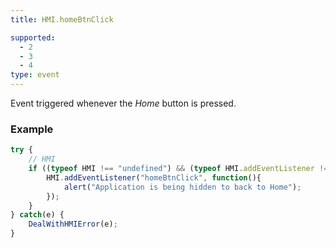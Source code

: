 ```yaml
---
title: HMI.homeBtnClick

supported:
  - 2
  - 3
  - 4
type: event
---
```

Event triggered whenever the *Home* button is pressed.

### Example

```javascript
try {
	// HMI
	if ((typeof HMI !== "undefined") && (typeof HMI.addEventListener !== "undefined")) {
		HMI.addEventListener("homeBtnClick", function(){
			alert("Application is being hidden to back to Home");
		});
	}
} catch(e) {
	DealWithHMIError(e);
}
```